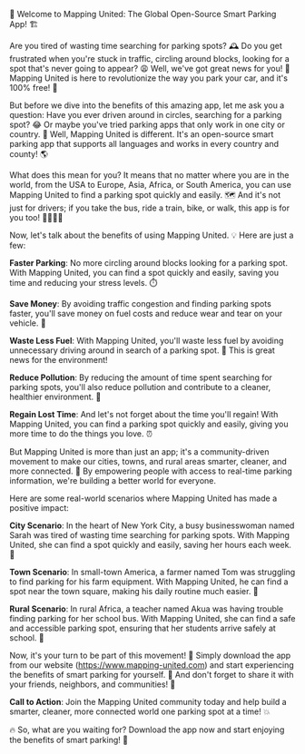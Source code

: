 🚀 Welcome to Mapping United: The Global Open-Source Smart Parking App! 🏗️

Are you tired of wasting time searching for parking spots? 🕰️ Do you get frustrated when you're stuck in traffic, circling around blocks, looking for a spot that's never going to appear? 😩 Well, we've got great news for you! 🎉 Mapping United is here to revolutionize the way you park your car, and it's 100% free! 🤑

But before we dive into the benefits of this amazing app, let me ask you a question: Have you ever driven around in circles, searching for a parking spot? 😂 Or maybe you've tried parking apps that only work in one city or country. 🤯 Well, Mapping United is different. It's an open-source smart parking app that supports all languages and works in every country and county! 🌎

What does this mean for you? It means that no matter where you are in the world, from the USA to Europe, Asia, Africa, or South America, you can use Mapping United to find a parking spot quickly and easily. 🗺️ And it's not just for drivers; if you take the bus, ride a train, bike, or walk, this app is for you too! 🚌🚂🚴‍♀️

Now, let's talk about the benefits of using Mapping United. 💡 Here are just a few:

**Faster Parking**: No more circling around blocks looking for a parking spot. With Mapping United, you can find a spot quickly and easily, saving you time and reducing your stress levels. ⏱️

**Save Money**: By avoiding traffic congestion and finding parking spots faster, you'll save money on fuel costs and reduce wear and tear on your vehicle. 💸

**Waste Less Fuel**: With Mapping United, you'll waste less fuel by avoiding unnecessary driving around in search of a parking spot. 🚗 This is great news for the environment!

**Reduce Pollution**: By reducing the amount of time spent searching for parking spots, you'll also reduce pollution and contribute to a cleaner, healthier environment. 🌟

**Regain Lost Time**: And let's not forget about the time you'll regain! With Mapping United, you can find a parking spot quickly and easily, giving you more time to do the things you love. ⏰

But Mapping United is more than just an app; it's a community-driven movement to make our cities, towns, and rural areas smarter, cleaner, and more connected. 🌈 By empowering people with access to real-time parking information, we're building a better world for everyone.

Here are some real-world scenarios where Mapping United has made a positive impact:

**City Scenario**: In the heart of New York City, a busy businesswoman named Sarah was tired of wasting time searching for parking spots. With Mapping United, she can find a spot quickly and easily, saving her hours each week. 💼

**Town Scenario**: In small-town America, a farmer named Tom was struggling to find parking for his farm equipment. With Mapping United, he can find a spot near the town square, making his daily routine much easier. 🌾

**Rural Scenario**: In rural Africa, a teacher named Akua was having trouble finding parking for her school bus. With Mapping United, she can find a safe and accessible parking spot, ensuring that her students arrive safely at school. 🚌

Now, it's your turn to be part of this movement! 💪 Simply download the app from our website (https://www.mapping-united.com) and start experiencing the benefits of smart parking for yourself. 📲 And don't forget to share it with your friends, neighbors, and communities! 🤩

**Call to Action**: Join the Mapping United community today and help build a smarter, cleaner, more connected world one parking spot at a time! 💥

🔥 So, what are you waiting for? Download the app now and start enjoying the benefits of smart parking! 🎉